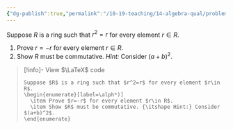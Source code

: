 ```yaml
---
{"dg-publish":true,"permalink":"/10-19-teaching/14-algebra-qual/problem-bank/ring-theory/boolean-rings-are-commutative/","tags":["ring_theory"],"updated":"2025-03-17T09:19:48-07:00"}
---
```


Suppose $R$ is a ring such that $r^2=r$ for every element $r\in R$.

1. Prove $r=-r$ for every element $r\in R$.
2. Show $R$ must be commutative. *Hint:* Consider $(a+b)^2$.

> [!info]- View $\LaTeX$ code
> ```
> Suppose $R$ is a ring such that $r^2=r$ for every element $r\in R$.
> \begin{enumerate}[label=\alph*)]
> 	\item Prove $r=-r$ for every element $r\in R$.
> 	\item Show $R$ must be commutative. {\itshape Hint:} Consider $(a+b)^2$.
> \end{enumerate}
> ```